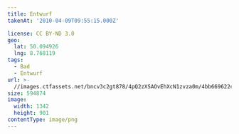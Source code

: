 ```yaml
---
title: Entwurf
takenAt: '2010-04-09T09:55:15.000Z'

license: CC BY-ND 3.0
geo:
  lat: 50.094926
  lng: 8.768119
tags:
  - Bad
  - Entwurf
url: >-
  //images.ctfassets.net/bncv3c2gt878/4pQ2zXSAOvEhXcN1zvza0m/4bb669622c8ef0c7de148e710613113f/entwurf_4505100276_o
size: 594874
image:
  width: 1342
  height: 901
contentType: image/png
---
```

